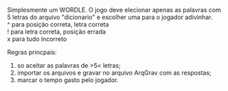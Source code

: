 Simplesmente um WORDLE. O jogo deve elecionar apenas as palavras com 5 letras do arquivo "dicionario" e escolher uma para o jogador adivinhar. <br>
^ para posição correta, letra correta
<br>
!  para letra correta, posição errada
<br>
x  para tudo incorreto
 
Regras princpais: 
1) so aceitar as palavras de >5< letras;
2) importar os arquivos e gravar no arquivo ArqGrav com as respostas;
3) marcar o tempo gasto pelo jogador.
